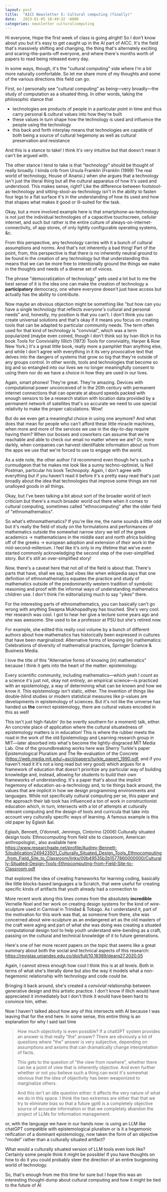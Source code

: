 ```yaml
---
layout: post
title:  "AICC Newsletter 5: Cultural computing (finally)"
date:   2023-01-05 18:49:32 -0800
categories: newsletter culturalcomputing
---
```


Hi everyone,
Hope the first week of class is going alright! So I don't know about you but it's easy to get caught up in the AI part of AICC. It's the field that's massively shifting and changing, the thing that's alternately exciting and scaring-the-pants-off everyone, and where there's months worth of papers to read being released every day.

In some ways, though, it's the "cultural computing" side where I'm a bit more naturally comfortable. So let me share more of my thoughts and some of the various directions this field can go.

First, so I personally see "cultural computing" as being&#x2014;very broadly&#x2014;the study of computation as a situated thing. In other words, taking the philosophic stance that

-   technologies are products of people in a particular point in time and thus carry personal & cultural values into how they're built
-   these values in turn shape how the technology is used and influence the people using the technology
-   this back and forth interplay means that technologies are capable of both being a source of cultural hegemony as well as cultural preservation and resistance

And this is a stance to take! I think it's very intuitive but that doesn't mean it can't be argued with.

The other stance I tend to take is that "technology" should be thought of really broadly. I kinda crib from Ursula Franklin (Franklin (1999) The real world of technology, House of Anansi.) when she argues that a technology isn't just the literal thing but all the cultural apparatus of how it's used and understood. This makes sense, right? Like the difference between footstool-as-technology and sitting-stool-as-technology isn't in the ability to fasten four legs to a flat surface it's in the understanding of how its used and how that shapes what makes it good or ill-suited for the task.

Okay, but a more involved example here is that smartphone-as-technology is not just the individual technologies of a capacitive touchscreen, cellular internet, and such but rather is the entire culture of always-on-internet-connectivity, of app stores, of only lightly configurable operating systems, &c.

From this perspective, any technology carries with it a bunch of cultural assumptions and norms. And that's not inherently a bad thing! Part of the point, from, this perspective is that there is no inherently neutral ground to be found in the creation of any technology but that understanding this means that we can be more free to intentionally ground the things we make in the thoughts and needs of a diverse set of voices.

The phrase "democratization of technology" gets used a lot but to me the best sense of it is the idea one can make the creation of technology a **participatory** democracy, one where everyone doesn't just have access but actually has the ability to contribute.

Now maybe an obvious objection might be something like "but how can you have a single technology that reflects *everyone's* cultural and personal needs" and, honestly, my position is that you can't. I don't think you can create universal solutions and that's okay if it means you focus on creating tools that can be adapted to particular community needs. The term often used for that kind of technology is "convivial", which was a term popularized (maybe even coined, though I don't think so) by Ivan Illich in his book Tools for Conviviality (Illich (1973) Tools for conviviality, Harper & Row New York.) It's a great little book, really more a pamphlet than anything else, and while I don't agree with everything in it its very provocative text that delves into the dangers of systems that grow so big that they're outside of any groups control. In other words, tools and technologies that become so big and so entangled into our lives we no longer meaningfully consent to using them nor do we have a choice in how they are used in our lives.

Again, smart phones! They're great. They're amazing. Devices with computational power unconceived of in the 20th century with permanent internet connections that can operate at absurd speeds packed with enough sensors to be a research station with location data provided by a permanent network of satellites that's so accurate we need to use special relativity to make the proper calculations. Wow!

But do we even get a meaningful choice in using one anymore? And what does that mean for people who can't afford these little miracle machines, when more and more of the services we use in the day-to-day require having them? When our bosses and coworkers can assume that we're reachable and able to check our email no matter where we are? Or, more darkly, when companies can harvest identifiable information about us from the apps we use that we're forced to use to engage with the world.

As a side note, the other author I'd recommend even though he's such a curmudgeon that he makes me look like a sunny techno-optimist, is Neil Postman, particular his book Technopoly. Again, I don't agree with everything but if you haven't read it before it's a pretty easy read that's just broadly about the idea that technologies that improve some things are not unalloyed goods in all things.

Okay, but I've been talking a bit about sort of the broader world of tech criticism but there's a much broader world out there when it comes to cultural computing, sometimes called "ethnocomputing" after the older field of "ethnomathematics".

So what's ethnomathematics? If you're like me, the name sounds a little odd but it's really the field of study on the formulations and performances of mathematics outside the somewhat narrow story we tell of the greek academics -> mathematicians in the middle east and north africa building off of the greeks -> european adoption and extension of *their* work in the mid-second-millenium. I feel like it's only in my lifetime that we've even started commonly acknowledging the second step of the over-simplified story. But it's still an over-simplified story!

Now, there's a caveat here that not *all* of the field is about that. There's parts that have, shall we say, bad vibes like when wikipedia says that one definition of ethnomathematics equates the practice and study of mathematics outside of the predominantly western tradition of symbolic reasoning and proof with the informal ways of understanding mathematics children use. I don't think I'm editorializing much to say "yikes" there.

For the interesting parts of ethnomathematics, you can basically can't go wrong with anything Swapna Mukhopadhyay has touched. She's very cool. Her research was cool. I got to hear her give a lecture some years ago and she was awesome. She used to be a professor at PSU but she's retired now. 

For example, she edited this really cool volume by a bunch of different authors about how mathematics has historically been expressed in cultures that have been marginalized: Alternative forms of knowing (in) mathematics: Celebrations of diversity of mathematical practices, Springer Science & Business Media.

I love the title of this "Alternative forms of knowing (in) mathematics" because I think it gets into the heart of the matter: epistemology.

Every scientific community, including mathematics&#x2014;which yeah I count as a science it's just not, okay not *entirely*, an empirical science&#x2014;is practiced with an epistemology, a way of determining what can be known and how we know it. This epistemology isn't static, either. The invention of things like double-blind studies or modern statistical measures like p-values are developments in epistemology of sciences. But it's not like the universe has handed us **the** correct epistemology, there are cultural values encoded in this as well!

This isn't just high-falutin' (to be overtly southern for a moment) talk, either. An concrete place of application where the cultural situatedness of epistemology matters is in education! This is where the rubber meets the road in the work of the old Epistemology and Learning research group in MIT&#x2014;later absorbed into what's become the lightly-disgraced MIT Media Lab. One of the groundbreaking works here was Sherry Turkle's paper Epistemological Pluralism and The Re-evaluation of the Concrete (<https://web.media.mit.edu/~ascii/papers/turkle_papert_1990.pdf>, and if you haven't read it it's not a long read but very good) which argues for a framework of education that doesn't prioritize any particular way of building knowledge and, instead, allowing for students to build their own frameworks of understanding. It's a paper that's about the implicit hegemony of education-as-a-technology and, to tie things back around, the values that are implicit in how we design programming environments and languages. While not specifically cultural computing per se, this paper and the approach their lab took has influenced a ton of work in constructionist education which, in turn, intersects with a lot of attempts at culturally relevant computing and the design of tools and curricula that take into account very culturally specific ways of learning. A famous example is this old paper by Eglash &al.

Eglash, Bennett, O’donnell, Jennings, Cintorino (2006) Culturally situated design tools: Ethnocomputing from field site to classroom, American anthropologist., also available here <https://www.researchgate.net/profile/Audrey-Bennett-5/publication/249423501_Culturally_Situated_Design_Tools_Ethnocomputing_from_Field_Site_to_Classroom/links/00b49535b2b1577860000000/Culturally-Situated-Design-Tools-Ethnocomputing-from-Field-Site-to-Classroom.pdf>

that explored the idea of creating frameworks for learning coding, basically like little blocks-based languages a la Scratch, that were useful for creating specific kinds of artifacts that youth already had a connection to

More recent work along this lines comes from the absolutely **incredible** Vernelle Noel and her work on creating design systems for the kind of wire-sculpture used in Carnival in Trinidad & Tobago. As I understand it, part of the motivation for this work was that, as someone from there, she was concerned about wire-sculpture as an endangered art as the old masters of the craft were aging and part of what she was doing was creating a situated computational design tool to help youth understand wire-bending as a craft, passing on the cultural and technical knowledge of it to future generations.

Here's one of her more recent papers on the topic that seems like a great summary about both the social and technical aspects of this research: <https://revistas.uniandes.edu.co/doi/full/10.18389/dearq27.2020.05>

Again, I cannot stress enough how cool I think this is at all levels. Both in terms of what she's literally done but also the way it models what a non-hegemonic relationship with technology and code could be. 

Bringing it back around, she's created a *convivial* relationship between generative design and this artistic practice. I don't know if Illich would have appreciated it immediately but I don't think it would have been hard to convince him, either.

Now I haven't talked about how any of this intersects with AI because I was leaving that for the end here. In some sense, this entire thing is an explanation for why I said last time

> How much objectivity is even possible? If a chatGPT system provides an answer is that really "the" answer? There are obviously a lot of questions where "the" answer is very subjective, depending on assumptions and axioms that can dramatically change interpretation of facts.  
> 
> This gets to the question of "the view from nowhere", whether there can be a point of view that is inherently objective. And even further whether or not you believe such a thing can exist it's somewhat obvious that the idea of objectivity has been weaponized to marginalize others.
> 
> And this isn't an idle question either: it affects the very nature of what we do in this space. I think the two extremes are either that that we try to eliminate bias so that a future gpt6 is a completely objective source of accurate information or that we completely abandon the project of LLMs for information management.

or, with the language we have in our hands now: is using an LLM like chatGPT compatible with epistemological pluralism or is it a hegemonic reification of a dominant epistemology, now taken the form of an objective "model" rather than a culturally situated artifact? 

What would a culturally situated version of LLM tools even look like? Certainly some people think it might be possible! If you have thoughts on how to do it you could probably steer the direction of an entire burgeoning world of technology.

So, that's enough from me this time for sure but I hope this was an interesting thought-dump about cultural computing and how it might be tied to the future of AI
